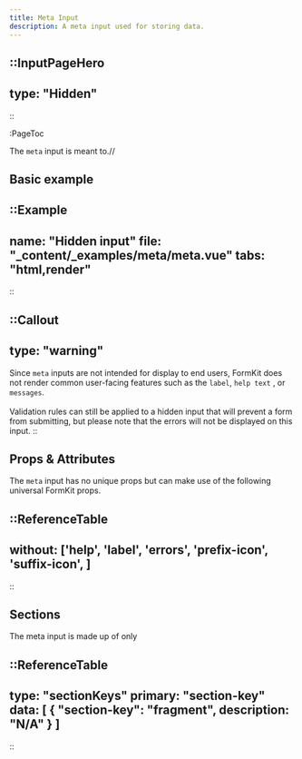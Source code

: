 ```yaml
---
title: Meta Input
description: A meta input used for storing data.
---
```


::InputPageHero
---
type: "Hidden"
---
::

:PageToc

The `meta` input is meant to.//

## Basic example

::Example
---
name: "Hidden input"
file: "_content/_examples/meta/meta.vue"
tabs: "html,render"
---
::


::Callout
---
type: "warning"
---
Since <code>meta</code> inputs are not intended for display to end users, FormKit does not render common user-facing features such as the <code>label</code>, <code>help text</code> , or <code>messages</code>.<br><br>Validation rules can still be applied to a hidden input that will prevent a form from submitting, but please note that the errors will not be displayed on this input.
::

## Props & Attributes

The `meta` input has no unique props but can make use of the following universal
FormKit props.

::ReferenceTable
---
without: ['help', 'label', 'errors', 'prefix-icon', 'suffix-icon', ]
---
::


## Sections

The meta input is made up of only

::ReferenceTable
---
type: "sectionKeys"
primary: "section-key"
data: [
  {
    "section-key": "fragment",
    description: "N/A"
  }
]
---
::
